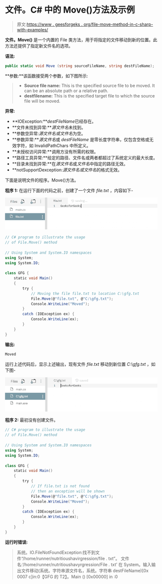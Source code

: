 # 文件。C# 中的 Move()方法及示例

> 原文:[https://www . geesforgeks . org/file-move-method-in-c-sharp-with-examples/](https://www.geeksforgeeks.org/file-move-method-in-c-sharp-with-examples/)

**文件。Move()** 是一个内置的 File 类方法，用于将指定的文件移动到新的位置。此方法还提供了指定新文件名的选项。

**语法:**

```cs
public static void Move (string sourceFileName, string destFileName);
```

**参数:**该函数接受两个参数，如下图所示:

> *   **Source file name:** This is the specified source file to be moved. It can be an absolute path or a relative path.
> *   **destfilename:** This is the specified target file to which the source file will be moved.

**异常:**

*   **IOException:***destFileName*已经存在。
*   **文件未找到异常:***源文件名*未找到。
*   **参数空异常:***源文件名*或*文件名*为空。
*   **参数异常:***源文件名*或 *destFileName* 是零长度字符串，仅包含空格或无效字符，如 InvalidPathChars 中所定义。
*   **未授权访问异常:**调用方没有所需的权限。
*   **路径工具异常:**给定的路径、文件名或两者都超过了系统定义的最大长度。
*   **目录未找到异常:**在*源文件名*或*文件名*中指定的路径无效。
*   **notSupportDexception:***源文件名*或*文件名*的格式无效。

下面是说明文件的程序。Move()方法。

**程序 1:** 在运行下面的代码之前，创建了一个文件 *file.txt* ，内容如下-

![file.txt](img/e30364ee2029737d20ae9f2d8b5c234a.png)

```cs
// C# program to illustrate the usage
// of File.Move() method

// Using System and System.IO namespaces
using System;
using System.IO;

class GFG {
    static void Main()
    {
        try {
            // Moving the file file.txt to location C:\gfg.txt
            File.Move(@"file.txt", @"C:\gfg.txt");
            Console.WriteLine("Moved");
        }
        catch (IOException ex) {
            Console.WriteLine(ex);
        }
    }
}
```

**输出:**

```cs
Moved

```

运行上述代码后，显示上述输出，现有文件 *file.txt* 移动到新位置 *C:\gfg.txt* ，如下图-

![C:\gfg.txt](img/8ac01f63ed78356ba485a343df62b82b.png)

**程序 2:** 最初没有创建文件。

```cs
// C# program to illustrate the usage
// of File.Move() method

// Using System and System.IO namespaces
using System;
using System.IO;

class GFG {
    static void Main()
    {
        try {
            // If file.txt is not found
            // then an exception will be shown
            File.Move(@"file.txt", @"C:\gfg.txt");
            Console.WriteLine("Moved");
        }
        catch (IOException ex) {
            Console.WriteLine(ex);
        }
    }
}
```

**运行时错误:**

> 系统。IO.FileNotFoundException:找不到文件“/home/runner/nutritioushavirgression/file . txt”。
> 文件名:‘/home/runner/nutritioushavyrgression/File . txt’
> 在 System。输入输出文件移动(系统。字符串源文件名，系统。字符串 destFileName)[0x 0007 c]in:0【GFG 的 T2】。Main () [0x00000] in :0